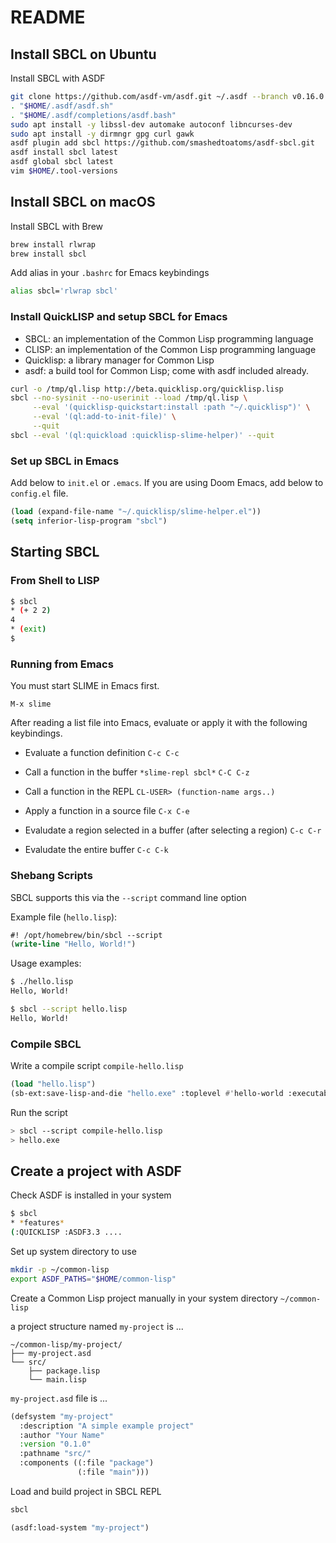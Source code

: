 # README

## Install SBCL on Ubuntu

Install SBCL with ASDF

```bash
git clone https://github.com/asdf-vm/asdf.git ~/.asdf --branch v0.16.0
. "$HOME/.asdf/asdf.sh"
. "$HOME/.asdf/completions/asdf.bash"
sudo apt install -y libssl-dev automake autoconf libncurses-dev
sudo apt install -y dirmngr gpg curl gawk
asdf plugin add sbcl https://github.com/smashedtoatoms/asdf-sbcl.git
asdf install sbcl latest
asdf global sbcl latest
vim $HOME/.tool-versions
```

## Install SBCL on macOS

Install SBCL with Brew

```bash
brew install rlwrap
brew install sbcl
```

Add alias in your `.bashrc` for Emacs keybindings

```bash
alias sbcl='rlwrap sbcl'
```

### Install QuickLISP and setup SBCL for Emacs

- SBCL: an implementation of the Common Lisp programming language
- CLISP: an implementation of the Common Lisp programming language
- Quicklisp: a library manager for Common Lisp
- asdf: a build tool for Common Lisp; come with asdf included already.

```bash
curl -o /tmp/ql.lisp http://beta.quicklisp.org/quicklisp.lisp
sbcl --no-sysinit --no-userinit --load /tmp/ql.lisp \
     --eval '(quicklisp-quickstart:install :path "~/.quicklisp")' \
     --eval '(ql:add-to-init-file)' \
     --quit
sbcl --eval '(ql:quickload :quicklisp-slime-helper)' --quit
```

### Set up SBCL in Emacs

Add below to `init.el` or `.emacs`.
If you are using Doom Emacs, add below to `config.el` file.

```lisp
(load (expand-file-name "~/.quicklisp/slime-helper.el"))
(setq inferior-lisp-program "sbcl")
```

## Starting SBCL

### From Shell to LISP

```bash
$ sbcl
* (+ 2 2)
4
* (exit)
$
```

### Running from Emacs

You must start SLIME in Emacs first.

`M-x slime`

After reading a list file into Emacs,
evaluate or apply it with the following keybindings.

- Evaluate a function definition
  `C-c C-c`

- Call a function in the buffer `*slime-repl sbcl*`
  `C-C C-z`

- Call a function in the REPL
  `CL-USER> (function-name args..)`

- Apply a function in a source file
  `C-x C-e`

- Evaludate a region selected in a buffer (after selecting a region)
  `C-c C-r`

- Evaludate the entire buffer
  `C-c C-k`

### Shebang Scripts

SBCL supports this via the `--script` command line option

Example file (`hello.lisp`):

```lisp
#! /opt/homebrew/bin/sbcl --script
(write-line "Hello, World!")
```

Usage examples:

```bash
$ ./hello.lisp
Hello, World!

$ sbcl --script hello.lisp
Hello, World!
```

### Compile SBCL

Write a compile script `compile-hello.lisp`

```lisp
(load "hello.lisp")
(sb-ext:save-lisp-and-die "hello.exe" :toplevel #'hello-world :executable t)
```

Run the script

```bash
> sbcl --script compile-hello.lisp
> hello.exe
```

## Create a project with ASDF

Check ASDF is installed in your system

```bash
$ sbcl
* *features*
(:QUICKLISP :ASDF3.3 ....

```

Set up system directory to use

```bash
mkdir -p ~/common-lisp
export ASDF_PATHS="$HOME/common-lisp"
```

Create a Common Lisp project manually
in your system directory `~/common-lisp`

a project structure named `my-project` is ...

```
~/common-lisp/my-project/
├── my-project.asd
└── src/
    ├── package.lisp
    └── main.lisp
```

`my-project.asd` file is ...

```lisp
(defsystem "my-project"
  :description "A simple example project"
  :author "Your Name"
  :version "0.1.0"
  :pathname "src/"
  :components ((:file "package")
               (:file "main")))
```

Load and build project in SBCL REPL

```bash
sbcl
```

```lisp
(asdf:load-system "my-project")
```
